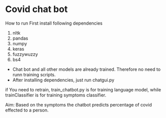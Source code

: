 # Covid chat bot

How to run
First install following dependencies

1. nltk
2. pandas
3. numpy
4. keras
5. fuzzywuzzy
6. bs4

* Chat bot and all other models are already trained. Therefore no need to runn training scripts.
* After installing dependencies, just run chatgui.py

if You need to retrain, train_chatbot.py is for training language model, while trainClassifier is for training symptoms classifier.


Aim:
Based on the symptoms the chatbot predicts percentage of covid effected to a person.
 


